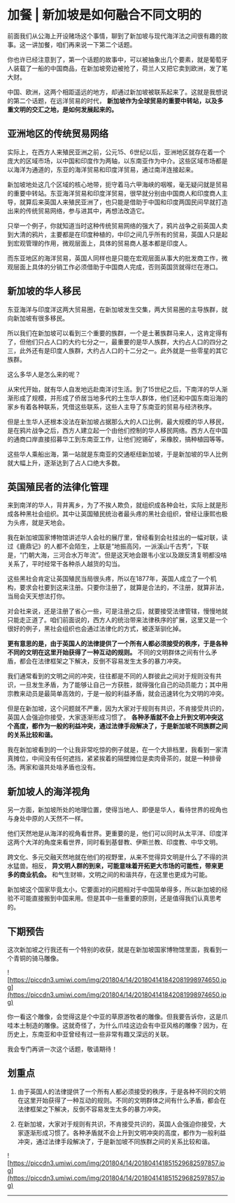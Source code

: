 # 加餐 | 新加坡是如何融合不同文明的

前面我们从公海上开设赌场这个事情，聊到了新加坡与现代海洋法之间很有趣的故事。这一讲加餐，咱们再来说一下第二个话题。

你也许已经注意到了，第一个话题的故事中，可以被抽象出几个要素，就是葡萄牙人装载了一船的中国商品，在新加坡旁边被抢了，荷兰人又把它卖到欧洲，发了笔大财。

中国、欧洲，这两个相距遥远的地方，却通过新加坡被联系起来了。这就是我想说的第二个话题，在远洋贸易的时代， **新加坡作为全球贸易的重要中转站，以及多重文明的交汇之地，是如何发展起来的。**

## 亚洲地区的传统贸易网络

实际上，在西方人来殖民亚洲之前，公元15、6世纪以后，亚洲地区就存在着一个庞大的区域市场，以中国和印度作为两轴，以东南亚作为中介。这些区域市场都是以海洋为通道的，东亚的海洋贸易和印度洋贸易，通过南洋连接起来。

新加坡地处这几个区域的核心地带，扼守着马六甲海峡的咽喉，毫无疑问就是贸易的重要中转站。东亚海洋贸易和印度洋贸易，很早就分别由中国商人和印度商人主导，就算后来英国人来殖民亚洲了，也只能是借助于中国和印度两国民间早就打造出来的传统贸易网络，参与进其中，再想法改造它。

只举一个例子，你就知道当时这种传统贸易网络的强大了，鸦片战争之前英国人卖到大清的鸦片，主要都是在印度种植的，中印之间几乎所有的贸易，英国人只是起到宏观管理的作用，微观层面上，具体的贸易商人基本都是印度人。

而东亚地区的海洋贸易，英国人同样也是只能在宏观层面从事大的批发商工作，微观层面上具体的分销工作必须借助于中国商人完成，否则英国货就得烂在港口。

## 新加坡的华人移民

东亚海洋与印度洋这两大贸易圈，在新加坡发生交集，两大贸易圈的主导族群，就向新加坡有很多移民。

所以我们在新加坡可以看到三个重要的族群，一个是土著族群马来人，这肯定得有了，但他们只占人口的大约七分之一，最重要的是华人族群，大约占人口的四分之三，此外还有是印度人族群，大约占人口的十二分之一。此外就是一些零星的其它族群。

这么多华人是怎么来的呢？

从宋代开始，就有华人自发地远赴南洋讨生活。到了15世纪之后，下南洋的华人渐渐形成了规模，并形成了侨居当地多代的土生华人群体，他们还和中国东南沿海的家乡有着各种联系，凭借这些联系，这些人主导了东南亚的贸易与经济秩序。

但是土生华人还根本没法在新加坡占据那么大的人口比例，最大规模的华人移民，是在鸦片战争之后，西方人建立起一个由他们控制的华人移民网络。西方人在中国的通商口岸直接招募华工到东南亚工作，让他们挖锡矿，采橡胶，搞种植园等等。

这些华人乘船出海，第一站就是东南亚的交通枢纽新加坡，于是新加坡的华人比例就大幅上升，逐渐达到了占人口绝大多数。

## 英国殖民者的法律化管理

来到南洋的华人，背井离乡，为了不挨人欺负，就组织成各种会社，实际上就是形成各种黑社会组织。其中让英国殖民统治者最头疼的黑社会组织，曾经让康熙也极为头疼，就是天地会。

我在新加坡国家博物馆讲述华人会社的展厅里，曾经看到会社挂出的一幅对联，读过《鹿鼎记》的人都不会陌生，上联是“地振高冈，一派溪山千古秀”，下联是，“门朝大海，三河合水万年流”。但是这天地会跟韦小宝以及跟反清复明都没啥关系了，平时经常干各种杀人越货的勾当。

这些黑社会肯定让英国殖民当局很头疼，所以在1877年，英国人成立了一个机构，要求会社要到这来注册。只要你注册了，就算是合法的，不注册，就算非法，当局会天天想法打你。

对会社来说，还是注册了省心一些，可是注册之后，就要接受法律管辖，慢慢地就只能走正道了。咱们前面说的，西方人的统治带来法律秩序的扩展，这里又是一个很好的例子，黑社会组织也会通过法律化的方式，被逐渐驯化掉。

 **更有意思的是，由于英国人的法律提供了一个所有人都必须接受的秩序，于是各种不同的文明在这里开始获得了一种互动的规则。** 不同的文明群体之间有什么矛盾，都会在法律框架之下解决，反倒不容易发生太多的暴力冲突。

我们通常看到的文明之间的冲突，往往都是不同的人群彼此之间对于规则没有共识，一旦发生矛盾，为了能够让自己一方获胜，就得强化自己的动员能力；其中用宗教来动员是最简单高效的，于是一般的利益矛盾，就会迅速转化为文明的冲突。

但是在新加坡，这个问题就不严重，因为大家对于规则有共识，不肯接受共识的，英国人会强迫你接受，大家逐渐形成习惯了。 **各种矛盾就不会上升到文明冲突这个高度，都作为一般的利益冲突，通过法律手段解决了，于是新加坡不同族群之间的关系比较和谐。**

我在新加坡看到的一个让我非常吃惊的例子就是，在一个大排档里，我看到一家清真摊位，中间没有任何遮挡，紧紧挨着的隔壁摊位是卖肉骨茶的，就是一种排骨汤。两家和谐共处啥矛盾也没有。

## 新加坡人的海洋视角

另一方面，新加坡所处的地理位置，使得当地人、即便是华人，看待世界的视角也与身处中原的人天然不一样。

他们天然地是从海洋的视角看世界。更重要的是，他们可以同时从太平洋、印度洋这两个大洋的角度来看世界，同时看到基督教、伊斯兰教、印度教、中华文明。

跨文化、多元交融天然地就在他们的视野里，从来不觉得异文明是什么了不得的洪水猛兽。相反， **异文明人群的到来，可能意味着开拓更大市场的可能性，带来更多的商业机会。** 和气生财嘛，文明之间的和谐共存，在这里也更成为可能。

新加坡这个国家毕竟太小，它要面对的问题相对于中国简单得多，所以新加坡的经验不可能直接搬到中国来用。但是其中一些重要的原则，还是值得我们认真思考的。

## 下期预告

这次新加坡之行我还有一个特别的收获，就是在新加坡国家博物馆里面，我看到一个青铜的骑马雕像。

![https://piccdn3.umiwi.com/img/201804/14/201804141842081998974650.jpg](https://piccdn3.umiwi.com/img/201804/14/201804141842081998974650.jpg)

你一看这个雕像，会觉得这是个中亚的草原游牧者的雕像。但我要告诉你，这是爪哇本土制造的雕像。这就奇怪了，为什么爪哇这边会有中亚风格的雕像？因为，在历史上，东南亚和中亚曾经有过一些非常有趣又深远的关联。

我会专门再讲一次这个话题，敬请期待！

## 划重点

1. 由于英国人的法律提供了一个所有人都必须接受的秩序，于是各种不同的文明在这里开始获得了一种互动的规则。不同的文明群体之间有什么矛盾，都会在法律框架之下解决，反倒不容易发生太多的暴力冲突。

2. 在新加坡，大家对于规则有共识，不肯接受共识的，英国人会强迫你接受，大家逐渐形成习惯了。各种矛盾就不会上升到文明冲突的高度，都作为一般利益冲突，通过法律手段解决了，于是新加坡不同族群之间的关系比较和谐。

![https://piccdn3.umiwi.com/img/201804/14/201804141851529682597857.jpg](https://piccdn3.umiwi.com/img/201804/14/201804141851529682597857.jpg)

---

